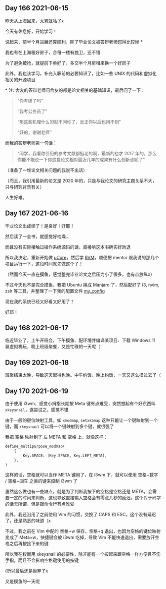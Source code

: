 ## Day 166 2021-06-15

昨天从上海回来，太累就咕了x

今天有休息好，开始学习！

说起来，前半个月进展还算顺利，除了毕业论文被答辩老师怼得比较惨 \*

我也有在上海租好房子，合租一楼有独卫，还不错

为了避免被抢，就提前下单好了，多交半个月房租来换一个好房子

此外，我也该学习，补充入职前的必要知识了，比如一些 UNIX 的代码和虚拟化相关的开源项目

\* 注: 舍友的答辩老师问舍友的都是论文相关的基础知识，最后问了一下：

> “你考研了吗”
>
> “我考公务员了”
>
> “那这些机理什么的就不问你了，反正你以后也用不到”
>
> “好的，谢谢老师”

而我的答辩老师第一句话：

> “同学，我看你引用的参考文献都挺老的啊，最新的也才 2017 年的，那么你能不能说一下你这篇论文相对最近几年的成果有什么创新点呢？”

（准备了一堆论文相关问题的我说不出话）

（而且，我引用最新的论文是 2020 年的，只是与我论文的研究主题关系不大，只与研究背景有关）

人生好难。

## Day 167 2021-06-16

毕业论文出成绩了！是良好！好耶！

然后读了一会书，就感觉好枯燥...

而且没有实际接触过操作系统源码的话，直接啃这本书确实好劝退

所以我决定，重新开始做 [uCore](https://chyyuu.gitbooks.io/ucore_os_docs/content/)，然后学 [RVM](https://github.com/rcore-os/RVM.wiki.git)，顺便把 mentor 跟我说的那几个项目运行一下，这段时间就先做这个了！

（然而今天一直在摸鱼，感觉整完毕业论文之后压力小了很多，也有点放纵x）

不过今天也不是完全摸鱼，我把 Ubuntu 换成 Manjaro 了，然后配好了 i3, nvim, zsh 等工具，并整理了一下我的配置文件 [my_config](https://github.com/wfly1998/my_config)

现在我的系统已经又好看又好用了！

好耶！

## Day 168 2021-06-17

临近毕业了，上午开班会，下午摸鱼、配环境并编译某项目、下载 Windows 11 装虚拟机玩，晚上班级聚餐，又是忙碌的一天呢（

## Day 169 2021-06-18

班聚结束太晚，导致这天起得也晚。中午约饭，晚上约饭，一天又这么摸过去了（

## Day 170 2021-06-19

由于使用 i3wm，感觉小拇指长期按 Meta 键有点难受，突然想起有个好东西叫 `xkeysnail`，遂尝试之，感觉不错

由于一般的键位映射工具，如 `xmodmap`, `setxkbmap` 这种只能让一个键映射到一个键，而 `xkeysnail` 可以将一个键映射到多个键，就很强了

我把 空格 映射到了 左 META 和 空格 上，就像这样：

```python
define_multipurpose_modmap(
    {
        Key.SPACE: [Key.SPACE, Key.LEFT_META],
    },
)
```

这样的话，空格就可以当作 META 键用了，在 i3wm 下，就可以使用 空格+数字 / 空格+回车 之类的键来控制 i3wm 了

虽然这么做也有一些缺点，就是为了判断我按下的空格是空格还是 META，会需要一定的时间来判断，这也导致直接输入空格会有零点几秒的延迟。这个对于码字的话无所谓，但是敲命令行有点难受

此外，我还沿用了之前使用 Vim 的习惯，交换了 CAPS 和 ESC，这个没有延迟了，还是熟悉的味道（x

不过，我之前在 Vim 中配的 空格+w 保存，空格+q 退出，也因为空格的键位映射变成了 Meta+w，快捷键会被 i3wm 吃掉，导致 Vim 不能快速退出，需要放开空格之后再按接下来的键

所以我在权衡用 xkeysnail 的必要性，除非能有一个按起来跟空格一样方便且不伤手指，而且不会影响空格键使用的按键

(所以最后还是抛弃了x

又是摸鱼的一天呢

